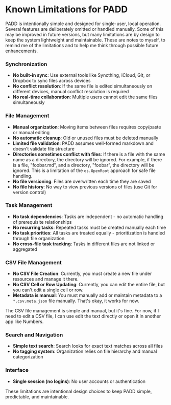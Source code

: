 # Known Limitations for PADD

PADD is intentionally simple and designed for single-user, local operation. Several features are deliberately omitted or
handled manually. Some of this may be improved in future versions, but many limitations are by design to keep the system
lightweight and maintainable. These are notes to myself, to remind me of the limitations and to help me think through
possible future enhancements.

### Synchronization

- **No built-in sync**: Use external tools like Syncthing, iCloud, Git, or Dropbox to sync files across devices
- **No conflict resolution**: If the same file is edited simultaneously on different devices, manual conflict resolution
  is required
- **No real-time collaboration**: Multiple users cannot edit the same files simultaneously

### File Management

- **Manual organization**: Moving items between files requires copy/paste or manual editing
- **No automatic cleanup**: Old or unused files must be deleted manually
- **Limited file validation**: PADD assumes well-formed markdown and doesn't validate file structure
- **Directories sometimes conflict with files**: If there is a file with the same name as a directory, the directory
  will be ignored. For example, if there is a file, "foobar.md", and a directory, "foobar", the directory will be
  ignored.
  This is a limitation of the `os.OpenRoot` approach for safe file handling.
- **No file versioning**: Files are overwritten each time they are saved
- **No file history**: No way to view previous versions of files (use Git for version control)

### Task Management

- **No task dependencies**: Tasks are independent - no automatic handling of prerequisite relationships
- **No recurring tasks**: Repeated tasks must be created manually each time
- **No task priorities**: All tasks are treated equally - prioritization is handled through file organization
- **No cross-file task tracking**: Tasks in different files are not linked or aggregated

### CSV File Management

- **No CSV File Creation**: Currently, you must create a new file under resources and manage it there.
- **No CSV Cell or Row Updating**: Currently, you can edit the entire file, but you can't edit a single cell or row.
- **Metadata is manual**: You must manually add or maintain metadata to a `*.csv.meta.json` file manually. That's okay,
  it works for now.

The CSV file management is simple and manual, but it's fine. For now, if I need to edit a CSV file, I can use edit the
text directly or open it in another app like Numbers.

### Search and Navigation

- **Simple text search**: Search looks for exact text matches across all files
- **No tagging system**: Organization relies on file hierarchy and manual categorization

### Interface

- **Single session (no logins)**: No user accounts or authentication

These limitations are intentional design choices to keep PADD simple, predictable, and maintainable.

